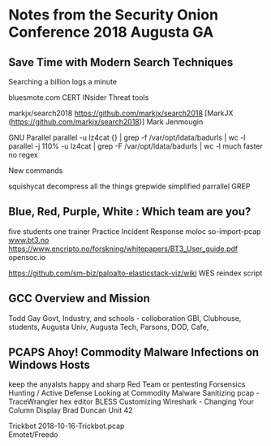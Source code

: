 # Notes from the Security Onion Conference 2018 Augusta GA

## Save Time with Modern Search Techniques 

Searching a billion logs a minute

bluesmote.com
CERT INsider Threat tools

markjx/search2018
https://github.com/markjx/search2018   [MarkJX (https://github.com/markjx/search2018)]
Mark Jenmougin

GNU Parallel
   parallel -u lz4cat {} \| grep -f /var/opt/ldata/badurls | wc -l
   parallel -j 110% -u lz4cat \| grep -F /var/opt/ldata/badurls | wc -l
    much faster no regex
    
New commands 

   squishycat     decompress all the things
   grepwide       simplified parrallel GREP    

## Blue, Red, Purple, White : Which team are you?

five students one trainer 
    Practice Incident Response
    moloc 
    so-import-pcap
    www.bt3.no
    https://www.encripto.no/forskning/whitepapers/BT3_User_guide.pdf
    opensoc.io
 
https://github.com/sm-biz/paloalto-elasticstack-viz/wiki
WES reindex script

## GCC Overview and Mission

Todd Gay
Govt, Industry, and schools - colloboration 
   GBI, Clubhouse, students, Augusta Univ, Augusta Tech, Parsons, DOD, Cafe,  



## PCAPS Ahoy! Commodity Malware Infections on Windows Hosts

keep the anyalsts happy and sharp
     Red Team or pentesting
     Forsensics
     Hunting / Active Defense
Looking at Commodity Malware
     Sanitizing pcap  - TraceWrangler
     hex editor BLESS
     Customizing Wireshark - Changing Your Column Display Brad Duncan Unit 42
     
Trickbot  2018-10-16-Trickbot.pcap  
Emotet/Freedo 

 
